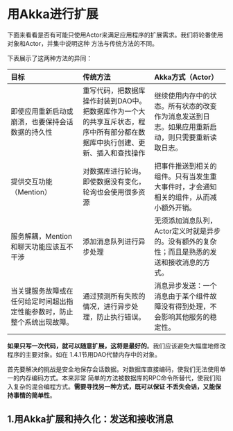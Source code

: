 用Akka进行扩展
===================================================================================
下面来看看是否有可能只使用Actor来满足应用程序的扩展需求。我们将轮番使用对象和Actor，并集中说明这种
方法与传统方法的不同。

下表展示了这两种方法的异同：

| 目标 | 传统方法 | Akka方式（Actor）|
|:-------|:-----------|:-------------------------|
| 即使应用重新启动或崩溃，也要保持会话数据的持久性 | 重写代码，把数据库操作封装到DAO中。把数据库作为一个大的共享互斥状态，程序中所有部分都在数据库中执行创建、更新、插入和查找操作 | 继续使用内存中的状态。所有状态的改变作为消息发送到日志。如果应用重新启动，则只需要重新读取日志。 |
| 提供交互功能（Mention）| 对数据库进行轮询。即使数据没有变化，轮询也会使用很多资源 | 把事件推送到相关的组件。只有当发生重大事件时，才会通知相关的组件，从而减小额外开销。|
| 服务解耦，Mention和聊天功能应该互不干涉 | 添加消息队列进行异步处理 | 无须添加消息队列，Actor定义时就是异步的。没有额外的复杂性；而且是熟悉的发送和接收消息的方式。|
| 当关键服务故障或在任何给定时间超出指定性能参数时，防止整个系统出现故障。| 通过预测所有失败的情况，进行异步处理，防止执行错误。| 消息异步发送：一个消息由于某个组件故障没有得到处理，不会影响其他服务的稳定性。 |

**如果只写一次代码，就可以随意扩展，这将是最好的**。我们应该避免大幅度地修改程序的主要对象。如在
1.4.1节用DAO代替内存中的对象。

首先要解决的挑战是安全地保存会话数据。对数据库直接编码，使我们无法使用单一的内存编码方式。本来非常
简单的方法被数据库的RPC命令所替代，使我们陷入复杂的混合编程方式。**需要寻找另一种方式，既可以保证
不丢失会话，又能保持事情的简单性**。

## 1.用Akka扩展和持久化：发送和接收消息

